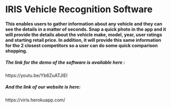 <h1>IRIS Vehicle Recognition Software</h1>

<h4>This enables users to gather information about any vehicle and they can see the details in a matter of seconds.
Snap a quick photo in the app and it will provide the details about the vehicle make, model,
year, user ratings and starting retail price. In addition, it will provide this same information for
the 2 closest competitors so a user can do some quick comparison shopping.</h4>

<h5>The link for the demo of the software is available here :</h5>
https://youtu.be/Yb6ZuATJIEI

<h5>And the link of our website is here: </h5>
https://viris.herokuapp.com/
